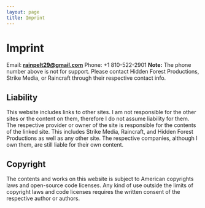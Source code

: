 ```yaml
---
layout: page
title: Imprint
---
```


# Imprint

Email: **rainpelt29@gmail.com**
Phone: +1 810-522-2901
**Note:** The phone number above is not for support.
Please contact Hidden Forest Productions, Strike Media, or Raincraft through their respective contact info.

## Liability
This website includes links to other sites. I am not responsible for the other sites or the content on them, therefore I do not assume liability for them. The respective provider or owner of the site is responsible for the contents of the linked site. This includes Strike Media, Raincraft, and Hidden Forest Productions as well as any other site. The respective companies, although I own them, are still liable for their own content.

## Copyright
The contents and works on this website is subject to American copyrights laws and open-source code licenses. Any kind of use outside the limits of copyright laws and code licenses requires the written consent of the respective author or authors.
